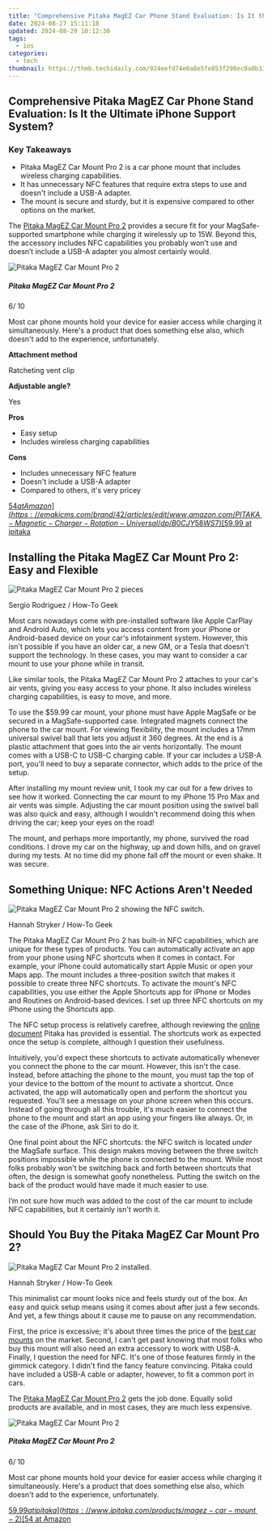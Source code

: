 ```yaml
---
title: "Comprehensive Pitaka MagEZ Car Phone Stand Evaluation: Is It the Ultimate iPhone Support System?"
date: 2024-08-27 15:11:18
updated: 2024-08-29 10:12:30
tags:
  - ios
categories:
  - tech
thumbnail: https://thmb.techidaily.com/924eefd74e0a8e5fe853f298ec0a0b33bfecd9ce28f70a0090979c17f5a4bfa6.jpg
---
```


## Comprehensive Pitaka MagEZ Car Phone Stand Evaluation: Is It the Ultimate iPhone Support System?

### Key Takeaways

* Pitaka MagEZ Car Mount Pro 2 is a car phone mount that includes wireless charging capabilities.
* It has unnecessary NFC features that require extra steps to use and doesn't include a USB-A adapter.
* The mount is secure and sturdy, but it is expensive compared to other options on the market.

 The [Pitaka MagEZ Car Mount Pro 2](http://www.amazon.com/PITAKA-Magnetic-Charger-Rotation-Universal/dp/B0CJY58WS7?tag=hotoge-20&ascsubtag=UUhtgUeUpU2001952&asc%5Frefurl=https%3A%2F%2Fwww.howtogeek.com%2Fpitaka-magez-car-mount-pro-2-review%2F&asc%5Fcampaign=Affiliate) provides a secure fit for your MagSafe-supported smartphone while charging it wirelessly up to 15W. Beyond this, the accessory includes NFC capabilities you probably won’t use and doesn’t include a USB-A adapter you almost certainly would.

![Pitaka MagEZ Car Mount Pro 2](https://static1.howtogeekimages.com/wordpress/wp-content/uploads/2024/02/pitaka-magez-car-mount-pro-2.jpg) 

#####  Pitaka MagEZ Car Mount Pro 2

6/ 10 

Most car phone mounts hold your device for easier access while charging it simultaneously. Here's a product that does something else also, which doesn't add to the experience, unfortunately.

**Attachment method** 

 Ratcheting vent clip 

**Adjustable angle?** 

 Yes 

**Pros** 
* Easy setup
* Includes wireless charging capabilities

**Cons** 
* Includes unnecessary NFC feature
* Doesn't include a USB-A adapter
* Compared to others, it's very pricey

[$54 at Amazon](https://emakicms.com/brand/42/articles/edit/www.amazon.com/PITAKA-Magnetic-Charger-Rotation-Universal/dp/B0CJY58WS7) [$59.99 at ipitaka](https://www.ipitaka.com/products/magez-car-mount-2) 

##  Installing the Pitaka MagEZ Car Mount Pro 2: Easy and Flexible

![Pitaka MagEZ Car Mount Pro 2 pieces](https://static1.howtogeekimages.com/wordpress/wp-content/uploads/wm/2024/02/pitaka-magez-car-mount-pro-2-pieces.jpg) 

Sergio Rodriguez / How-To Geek

 Most cars nowadays come with pre-installed software like Apple CarPlay and Android Auto, which lets you access content from your iPhone or Android-based device on your car's infotainment system. However, this isn't possible if you have an older car, a new GM, or a Tesla that doesn't support the technology. In these cases, you may want to consider a car mount to use your phone while in transit.

 Like similar tools, the Pitaka MagEZ Car Mount Pro 2 attaches to your car's air vents, giving you easy access to your phone. It also includes wireless charging capabilities, is easy to move, and more.

 To use the $59.99 car mount, your phone must have Apple MagSafe or be secured in a MagSafe-supported case. Integrated magnets connect the phone to the car mount. For viewing flexibility, the mount includes a 17mm universal swivel ball that lets you adjust it 360 degrees. At the end is a plastic attachment that goes into the air vents horizontally. The mount comes with a USB-C to USB-C charging cable. If your car includes a USB-A port, you'll need to buy a separate connector, which adds to the price of the setup.

 After installing my mount review unit, I took my car out for a few drives to see how it worked. Connecting the car mount to my iPhone 15 Pro Max and air vents was simple. Adjusting the car mount position using the swivel ball was also quick and easy, although I wouldn't recommend doing this when driving the car; keep your eyes on the road!

 The mount, and perhaps more importantly, my phone, survived the road conditions. I drove my car on the highway, up and down hills, and on gravel during my tests. At no time did my phone fall off the mount or even shake. It was secure.

##  Something Unique: NFC Actions Aren't Needed

![Pitaka MagEZ Car Mount Pro 2 showing the NFC switch.](https://static1.howtogeekimages.com/wordpress/wp-content/uploads/wm/2024/02/pitaka-magez-car-mount-pro-2-showing-switch2.jpg) 

Hannah Stryker / How-To Geek

 The Pitaka MagEZ Car Mount Pro 2 has built-in NFC capabilities, which are unique for these types of products. You can automatically activate an app from your phone using NFC shortcuts when it comes in contact. For example, your iPhone could automatically start Apple Music or open your Maps app. The mount includes a three-position switch that makes it possible to create three NFC shortcuts. To activate the mount's NFC capabilities, you use either the Apple Shortcuts app for iPhone or Modes and Routines on Android-based devices. I set up three NFC shortcuts on my iPhone using the Shortcuts app.

 The NFC setup process is relatively carefree, although reviewing the [online document](https://www.ipitaka.com/pages/pitalink-guide) Pitaka has provided is essential. The shortcuts work as expected once the setup is complete, although I question their usefulness.

 Intuitively, you'd expect these shortcuts to activate automatically whenever you connect the phone to the car mount. However, this isn't the case. Instead, before attaching the phone to the mount, you must tap the top of your device to the bottom of the mount to activate a shortcut. Once activated, the app will automatically open and perform the shortcut you requested. You'll see a message on your phone screen when this occurs. Instead of going through all this trouble, it's much easier to connect the phone to the mount and start an app using your fingers like always. Or, in the case of the iPhone, ask Siri to do it.

 One final point about the NFC shortcuts: the NFC switch is located _under_ the MagSafe surface. This design makes moving between the three switch positions impossible while the phone is connected to the mount. While most folks probably won't be switching back and forth between shortcuts that often, the design is somewhat goofy nonetheless. Putting the switch on the back of the product would have made it much easier to use.

 I’m not sure how much was added to the cost of the car mount to include NFC capabilities, but it certainly isn't worth it.

##  Should You Buy the Pitaka MagEZ Car Mount Pro 2?

![Pitaka MagEZ Car Mount Pro 2 installed.](https://static1.howtogeekimages.com/wordpress/wp-content/uploads/wm/2024/02/pitaka-magez-car-mount-pro-2-installed.jpg) 

Hannah Stryker / How-To Geek

 This minimalist car mount looks nice and feels sturdy out of the box. An easy and quick setup means using it comes about after just a few seconds. And yet, a few things about it cause me to pause on any recommendation.

 First, the price is excessive; it's about three times the price of the [best car mounts](https://howto.techidaily.com/7-fixes-for-unfortunately-phone-has-stopped-on-itel-p55-drfone-by-drfone-fix-android-problems-fix-android-problems/) on the market. Second, I can't get past knowing that most folks who buy this mount will also need an extra accessory to work with USB-A. Finally, I question the need for NFC. It's one of those features firmly in the gimmick category. I didn't find the fancy feature convincing. Pitaka could have included a USB-A cable or adapter, however, to fit a common port in cars.

 The [Pitaka MagEZ Car Mount Pro 2](http://www.amazon.com/PITAKA-Magnetic-Charger-Rotation-Universal/dp/B0CJY58WS7?tag=hotoge-20&ascsubtag=UUhtgUeUpU2001952&asc%5Frefurl=https%3A%2F%2Fwww.howtogeek.com%2Fpitaka-magez-car-mount-pro-2-review%2F&asc%5Fcampaign=Affiliate) gets the job done. Equally solid products are available, and in most cases, they are much less expensive.

![Pitaka MagEZ Car Mount Pro 2](https://static1.howtogeekimages.com/wordpress/wp-content/uploads/2024/02/pitaka-magez-car-mount-pro-2.jpg) 

#####  Pitaka MagEZ Car Mount Pro 2

6/ 10 

Most car phone mounts hold your device for easier access while charging it simultaneously. Here's a product that does something else also, which doesn't add to the experience, unfortunately.

[$59.99 at ipitaka](https://www.ipitaka.com/products/magez-car-mount-2) [$54 at Amazon](https://www.amazon.com/PITAKA-Magnetic-Charger-Rotation-Universal/dp/B0CJY58WS7?tag=hotoge-20&ascsubtag=UUhtgUeUpU2001952&asc%5Frefurl=https%3A%2F%2Fwww.howtogeek.com%2Fpitaka-magez-car-mount-pro-2-review%2F&asc%5Fcampaign=Affiliate)

<ins class="adsbygoogle"
     style="display:block"
     data-ad-format="autorelaxed"
     data-ad-client="ca-pub-7571918770474297"
     data-ad-slot="1223367746"></ins>



<ins class="adsbygoogle"
     style="display:block"
     data-ad-client="ca-pub-7571918770474297"
     data-ad-slot="8358498916"
     data-ad-format="auto"
     data-full-width-responsive="true"></ins>
